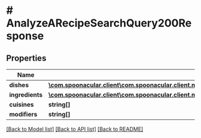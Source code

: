 # # AnalyzeARecipeSearchQuery200Response

## Properties

Name | Type | Description | Notes
------------ | ------------- | ------------- | -------------
**dishes** | [**\com.spoonacular.client\com.spoonacular.client.model\AnalyzeARecipeSearchQuery200ResponseDishesInner[]**](AnalyzeARecipeSearchQuery200ResponseDishesInner.md) |  |
**ingredients** | [**\com.spoonacular.client\com.spoonacular.client.model\AnalyzeARecipeSearchQuery200ResponseIngredientsInner[]**](AnalyzeARecipeSearchQuery200ResponseIngredientsInner.md) |  |
**cuisines** | **string[]** |  |
**modifiers** | **string[]** |  |

[[Back to Model list]](../../README.md#models) [[Back to API list]](../../README.md#endpoints) [[Back to README]](../../README.md)
